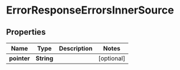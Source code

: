 

# ErrorResponseErrorsInnerSource


## Properties

| Name | Type | Description | Notes |
|------------ | ------------- | ------------- | -------------|
|**pointer** | **String** |  |  [optional] |



